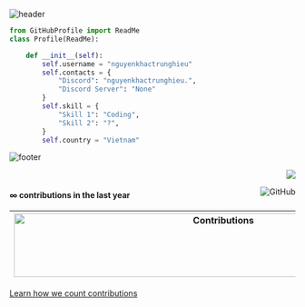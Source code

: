 <!---
![header](https://capsule-render.vercel.app/api?type=wave&color=gradient&height=280&section=header&text=Hello%20there%20👋&fontSize=90)
--->
![header](https://capsule-render.vercel.app/api?type=waving&color=gradient&height=280&section=header&text=Hello%20there%20%F0%9F%91%8B&fontSize=90)
```py
from GitHubProfile import ReadMe
class Profile(ReadMe):

    def __init__(self):
        self.username = "nguyenkhactrunghieu"
        self.contacts = {
            "Discord": "nguyenkhactrunghieu.",
            "Discord Server": "None"
        }
        self.skill = {
            "Skill 1": "Coding",
            "Skill 2": "?",
        }
        self.country = "Vietnam"
```
![footer](https://capsule-render.vercel.app/api?type=wave&color=gradient&height=150&section=footer)
<p align="right">
<img src="https://badges.pufler.dev/visits/nguyenkhactrunghieu/nguyenkhactrunghieu?color=black&logo=github" />
</p>
<a href="https://github.com/ChungZH"><img align="right" alt="GitHub" src="https://img.shields.io/badge/dynamic/json?logo=github&label=GitHub+Followers&labelColor=282c34&color=181717&query=%24.data.totalSubs&url=https%3A%2F%2Fapi.spencerwoo.com%2Fsubstats%2F%3Fsource%3Dgithub%26queryKey%3Dnguyenkhactrunghieu&longCache=true"/></a>

#### ∞ contributions in the last year

| <img src="https://raw.githubusercontent.com/nilfalse/nilfalse/master/contributions.gif" alt="Contributions" width="722px" height="112px" /> |
| ------------------------------------------------------------------------------------------------------------------------------------------- |


[Learn how we count contributions](https://nilfalse.com/)
